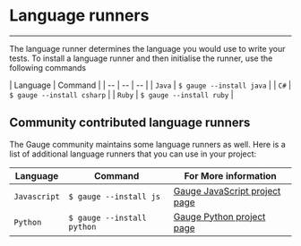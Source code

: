 # Language runners
-----

The language runner determines the language you would use to write your tests. To install a language runner and then initialise the runner, use the following commands

| Language | Command |
| -- | -- | -- |
| `Java` | ``$ gauge --install java`` |
| `C#` | ``$ gauge --install csharp`` |
| `Ruby` | ``$ gauge --install ruby`` |

## Community contributed language runners

The Gauge community maintains some language runners as well. Here is a list of additional language runners that you can use in your project:

| Language | Command | For More information|
| -- | -- | -- |
| `Javascript` | ``$ gauge --install js`` | [Gauge JavaScript project page](http://github.com/getgauge-contrib/gauge-js) |
| `Python` | ``$ gauge --install python`` | [Gauge Python project page](http://github.com/kashishm/gauge-python) |
